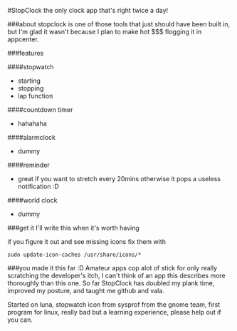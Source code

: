 #StopClock
the only clock app that's right twice a day!

###about
stopclock is one of those tools that just should have been built in, but I'm glad it wasn't because I plan to make hot $$$ flogging it in appcenter. 

###features

####stopwatch
* starting
* stopping
* lap function

####countdown timer
* hahahaha

####alarmclock
* dummy

####reminder
* great if you want to stretch every 20mins otherwise it pops a useless notification :D

####world clock
* dummy

###get it
I'll write this when it's worth having

if you figure it out and see missing icons fix them with

```
sudo update-icon-caches /usr/share/icons/*

```

###you made it this far :D
Amateur apps cop alot of stick for only really scratching the developer's itch, I can't think of an app this describes more thoroughly than this one. So far StopClock has doubled my plank time, improved my posture, and taught me github and vala.

Started on luna, stopwatch icon from sysprof from the gnome team, first program for linux, really bad but a learning experience, please help out if you can.
